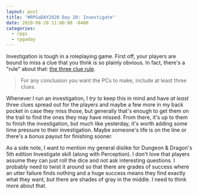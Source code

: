 ```yaml
---
layout: post
title: "#RPGaDAY2020 Day 20: Investigate"
date: 2020-08-20 11:00:00 -0400
categories:
  - rpgs
  - rpgaday
---
```


Investigation is tough in a roleplaying game. First off, your players are bound to miss a clue that you think is so plainly obvious. In fact, there's a "rule" about that: [the three clue rule](https://thealexandrian.net/wordpress/1118/roleplaying-games/three-Clue-Rule).

> For any conclusion you want the PCs to make, include at least three clues.

Whenever I run an investigation, I _try_ to keep this in mind and have _at least_ three clues spread out for the players and maybe a few more in my back pocket in case they miss those, but generally that's enough to get them on the trail to find the ones they may have missed. From there, it's up to them to finish the investigation, but much like yesterday, it's worth adding some time pressure to their investigation. Maybe someone's life is on the line or there's a bonus payout for finishing sooner.

As a side note, I want to mention my general dislike for Dungeon & Dragon's 5th edition Investigate skill (along with Perception). I don't love that players assume they can just roll the dice and not ask interesting questions. I probably need to twist it around so that there are grades of success where an utter failure finds nothing and a huge success means they find exactly what they want, but there are shades of gray in the middle. I need to think more about that.
